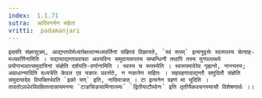 ```yaml
---
index:  1.1.71
sutra:  आदिरन्त्येन सहेता
vritti:  padamanjari
---
```


	इदमपि संज्ञासूत्रम्, आद्यन्तयोर्मध्यापेक्षत्वान्मध्यवर्तिनां संज्ञित्वं विज्ञायते, `स्वं रूपम्` इत्यनुवृत्तेः स्वरूपस्य चेत्याह-मध्यवर्त्तिनामिति । यद्यप्याद्यन्ताववयवा अवयविनः समुदायरूपस्य सम्बन्धिनौ तथापि तस्य युगपल्लक्ष्ये प्रयोगाभावात्समुदायिनां संज्ञेति दर्शयति-वर्णानामिति । स्वस्य च रूपस्येति । स्वरूपमादेरेव गृह्यन्ते, नान्त्यस्य; अप्राधान्यादिति दध्यत्रेति केवल एव यकारः प्रवर्त्तते, न णकारेण सहितः । सहग्रहणादाद्यन्तौ समुदितौ संज्ञेति समुदायादेव विभक्तिर्भवति `इको यण्` इति, नादिमात्रात् । टा इत्यनेन ग्रहणं मा भूदिति । तावतोऽवधेरविवक्षितत्वान्नायमन्त्यः `टाङसिङसामिनात्स्यः` `द्वितीयाटौस्वेनः` इति तृतीयैकवचनस्यासौ विशेषणार्थः ।।

